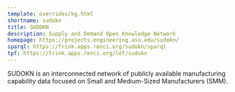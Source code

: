 ```yaml
---
template: overrides/kg.html
shortname: sudokn
title: SUDOKN
description: Supply and Demand Open Knowledge Network
homepage: https://projects.engineering.asu.edu/sudokn/
sparql: https://frink.apps.renci.org/sudokn/sparql
tpf: https://frink.apps.renci.org/ldf/sudokn
---
```


SUDOKN is an interconnected network of publicly available manufacturing capability data focused on Small and Medium-Sized Manufacturers (SMM).
